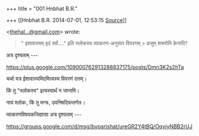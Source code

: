 +++
title = "001 Hnbhat B.R."

+++
[[Hnbhat B.R.	2014-07-01, 12:53:15 [Source](https://groups.google.com/g/samskrita/c/JfRKejXQmZQ)]]



\<[thehal...@gmail.com]()\> wrote:  

> " इशावास्यम् इदं सर्वं...." इति स्लोकस्य व्याकरण-अनुसार विवरणम् > प्रप्तुम् शक्नोमि केनापि?  
>   

  

अत्र दृश्यताम् ---

  

<https://plus.google.com/109000762913288837175/posts/Dmn3K2s2hTa>  

  

चर्चा यत्र ईशावास्यमिदमित्यस्य विवरणं दत्तम्।

  

किं तु "स्लोकस्य" इत्यस्यार्थं न जानामि।

नायं श्लोकः, किं तु मन्त्रः, उपनिषदियन्तर्गतः।

  

व्याकरणविषयकजिज्ञासा अत्र दृश्यताम् ---

  

<https://groups.google.com/d/msg/bvparishat/ureGR2Y4tBQ/OqyiyNBB2rUJ>  

  

  




